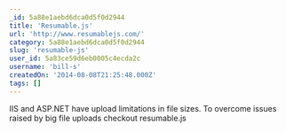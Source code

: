 ```yaml
---
_id: 5a88e1aebd6dca0d5f0d2944
title: 'Resumable.js'
url: 'http://www.resumablejs.com/'
category: 5a88e1aebd6dca0d5f0d2944
slug: 'resumable-js'
user_id: 5a83ce59d6eb0005c4ecda2c
username: 'bill-s'
createdOn: '2014-08-08T21:25:48.000Z'
tags: []
---
```


IIS and ASP.NET have upload limitations in file sizes. To overcome issues raised by big file uploads checkout resumable.js
